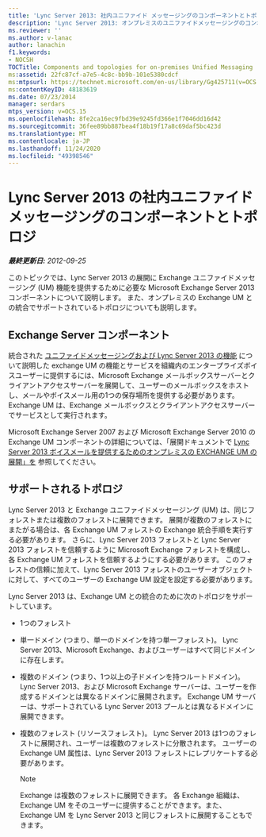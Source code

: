 ```yaml
---
title: 'Lync Server 2013: 社内ユニファイド メッセージングのコンポーネントとトポロジ'
description: 'Lync Server 2013: オンプレミスのユニファイドメッセージングのコンポーネントとトポロジ。'
ms.reviewer: ''
ms.author: v-lanac
author: lanachin
f1.keywords:
- NOCSH
TOCTitle: Components and topologies for on-premises Unified Messaging
ms:assetid: 22fc87cf-a7e5-4c8c-bb9b-101e5380cdcf
ms:mtpsurl: https://technet.microsoft.com/en-us/library/Gg425711(v=OCS.15)
ms:contentKeyID: 48183619
ms.date: 07/23/2014
manager: serdars
mtps_version: v=OCS.15
ms.openlocfilehash: 8fe2ca16ec9fbd39e9245fd366e1f7046dd16d42
ms.sourcegitcommit: 36fee89bb887bea4f18b19f17a8c69daf5bc423d
ms.translationtype: MT
ms.contentlocale: ja-JP
ms.lasthandoff: 11/24/2020
ms.locfileid: "49398546"
---
```

# <a name="components-and-topologies-for-on-premises-unified-messaging-in-lync-server-2013"></a>Lync Server 2013 の社内ユニファイド メッセージングのコンポーネントとトポロジ

<div data-xmlns="http://www.w3.org/1999/xhtml">

<div class="topic" data-xmlns="http://www.w3.org/1999/xhtml" data-msxsl="urn:schemas-microsoft-com:xslt" data-cs="https://msdn.microsoft.com/">

<div data-asp="https://msdn2.microsoft.com/asp">



</div>

<div id="mainSection">

<div id="mainBody">

<span> </span>

_**最終更新日:** 2012-09-25_

このトピックでは、Lync Server 2013 の展開に Exchange ユニファイドメッセージング (UM) 機能を提供するために必要な Microsoft Exchange Server 2013 コンポーネントについて説明します。 また、オンプレミスの Exchange UM との統合でサポートされているトポロジについても説明します。

<div>

## <a name="exchange-server-components"></a>Exchange Server コンポーネント

統合された [ユニファイドメッセージングおよび Lync Server 2013 の機能](lync-server-2013-features-of-integrated-unified-messaging.md) について説明した exchange UM の機能とサービスを組織内のエンタープライズボイスユーザーに提供するには、Microsoft Exchange メールボックスサーバーとクライアントアクセスサーバーを展開して、ユーザーのメールボックスをホストし、メールやボイスメール用の1つの保存場所を提供する必要があります。 Exchange UM は、Exchange メールボックスとクライアントアクセスサーバーでサービスとして実行されます。

Microsoft Exchange Server 2007 および Microsoft Exchange Server 2010 の Exchange UM コンポーネントの詳細については、「展開ドキュメントで [Lync Server 2013 ボイスメールを提供するためのオンプレミスの EXCHANGE UM の展開」を](lync-server-2013-deploying-on-premises-exchange-um-to-provide-lync-server-2013-voice-mail.md) 参照してください。

</div>

<div>

## <a name="supported-topologies"></a>サポートされるトポロジ

Lync Server 2013 と Exchange ユニファイドメッセージング (UM) は、同じフォレストまたは複数のフォレストに展開できます。 展開が複数のフォレストにまたがる場合は、各 Exchange UM フォレストの Exchange 統合手順を実行する必要があります。 さらに、Lync Server 2013 フォレストと Lync Server 2013 フォレストを信頼するように Microsoft Exchange フォレストを構成し、各 Exchange UM フォレストを信頼するようにする必要があります。 このフォレストの信頼に加えて、Lync Server 2013 フォレストのユーザーオブジェクトに対して、すべてのユーザーの Exchange UM 設定を設定する必要があります。

Lync Server 2013 は、Exchange UM との統合のために次のトポロジをサポートしています。

  - 1つのフォレスト

  - 単一ドメイン (つまり、単一のドメインを持つ単一フォレスト)。 Lync Server 2013、Microsoft Exchange、およびユーザーはすべて同じドメインに存在します。

  - 複数のドメイン (つまり、1つ以上の子ドメインを持つルートドメイン)。 Lync Server 2013、および Microsoft Exchange サーバーは、ユーザーを作成するドメインとは異なるドメインに展開されます。 Exchange UM サーバーは、サポートされている Lync Server 2013 プールとは異なるドメインに展開できます。

  - 複数のフォレスト (リソースフォレスト)。 Lync Server 2013 は1つのフォレストに展開され、ユーザーは複数のフォレストに分散されます。 ユーザーの Exchange UM 属性は、Lync Server 2013 フォレストにレプリケートする必要があります。
    
    <div>
    

    > [!NOTE]  
    > Exchange は複数のフォレストに展開できます。 各 Exchange 組織は、Exchange UM をそのユーザーに提供することができます。また、Exchange UM を Lync Server 2013 と同じフォレストに展開することもできます。

    
    </div>

</div>

</div>

<span> </span>

</div>

</div>

</div>

